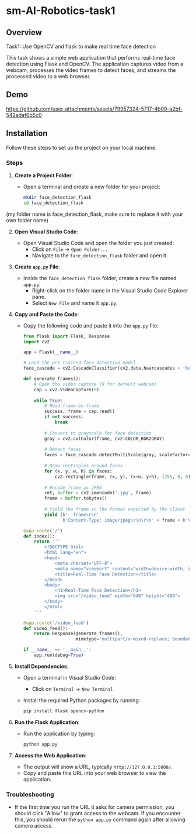# sm-AI-Robotics-task1

## Overview

Task1: Use OpenCV and flask to make real time face detection

This task shows a simple web application that performs real-time face detection using Flask and OpenCV. The application captures video from a webcam, processes the video frames to detect faces, and streams the processed video to a web browser.

## Demo
https://github.com/user-attachments/assets/79957324-5717-4b09-a2bf-542adaf6b5c0

## Installation

Follow these steps to set up the project on your local machine.

### Steps

1. **Create a Project Folder**:
   - Open a terminal and create a new folder for your project:
   
     ```bash
     mkdir face_detection_flask
     cd face_detection_flask
     ```
(my folder name is face_detection_flask, make sure to replace it with your own folder name)

2. **Open Visual Studio Code**:
   - Open Visual Studio Code and open the folder you just created:
     - Click on `File` -> `Open Folder...`
     - Navigate to the `face_detection_flask` folder and open it.

3. **Create `app.py` File**:
   - Inside the `face_detection_flask` folder, create a new file named `app.py`:
     - Right-click on the folder name in the Visual Studio Code Explorer pane.
     - Select `New File` and name it `app.py`.

4. **Copy and Paste the Code**:
   - Copy the following code and paste it into the `app.py` file:

     ```python
     from flask import Flask, Response
     import cv2

     app = Flask(__name__)

     # Load the pre-trained face detection model
     face_cascade = cv2.CascadeClassifier(cv2.data.haarcascades + 'haarcascade_frontalface_default.xml')

     def generate_frames():
         # Open the video capture (0 for default webcam)
         cap = cv2.VideoCapture(0)
         
         while True:
             # Read frame-by-frame
             success, frame = cap.read()
             if not success:
                 break
             
             # Convert to grayscale for face detection
             gray = cv2.cvtColor(frame, cv2.COLOR_BGR2GRAY)
             
             # Detect faces
             faces = face_cascade.detectMultiScale(gray, scaleFactor=1.1, minNeighbors=5, minSize=(30, 30))
             
             # Draw rectangles around faces
             for (x, y, w, h) in faces:
                 cv2.rectangle(frame, (x, y), (x+w, y+h), (255, 0, 0), 2)
             
             # Encode frame as JPEG
             ret, buffer = cv2.imencode('.jpg', frame)
             frame = buffer.tobytes()
             
             # Yield the frame in the format expected by the client
             yield (b'--frame\r\n'
                    b'Content-Type: image/jpeg\r\n\r\n' + frame + b'\r\n')

     @app.route('/')
     def index():
         return '''
             <!DOCTYPE html>
             <html lang="en">
             <head>
                 <meta charset="UTF-8">
                 <meta name="viewport" content="width=device-width, initial-scale=1.0">
                 <title>Real-Time Face Detection</title>
             </head>
             <body>
                 <h1>Real-Time Face Detection</h1>
                 <img src="/video_feed" width="640" height="480">
             </body>
             </html>
         '''

     @app.route('/video_feed')
     def video_feed():
         return Response(generate_frames(),
                         mimetype='multipart/x-mixed-replace; boundary=frame')

     if __name__ == '__main__':
         app.run(debug=True)
     ```

5. **Install Dependencies**:
   - Open a terminal in Visual Studio Code:
     - Click on `Terminal` -> `New Terminal`
   - Install the required Python packages by running:

     ```bash
     pip install flask opencv-python
     ```

6. **Run the Flask Application**:
   - Run the application by typing:

     ```bash
     python app.py
     ```

7. **Access the Web Application**:
   - The output will show a URL, typically `http://127.0.0.1:5000/`.
   - Copy and paste this URL into your web browser to view the application.

### Troubleshooting

- If the first time you run the URL it asks for camera permission, you should click "Allow" to grant access to the webcam. If you encounter this, you should rerun the `python app.py` command again after allowing camera access.



